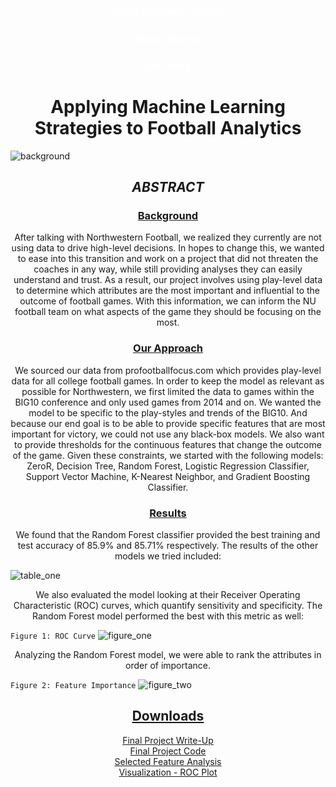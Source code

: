 <h3 style="text-align:center; color:white;"><i>Noah Caldwell-Gatsos</i></h3>
<h3 style="text-align:center; color:white;"><i>Vamsi Banda</i></h3>
<h3 style="text-align:center; color:white;"><i>Eric Yang</i></h3>


<h1 style="text-align:center;">Applying Machine Learning Strategies to Football Analytics</h1>

![background](https://raw.githubusercontent.com/ncaldwell17/ncaldwell17.github.io/master/_source/_images/background.jpg)


<h2 style="text-align:center;"><i>ABSTRACT</i></h2>

<h3 style="text-align:center;"><u>Background</u></h3>
<p style="text-align:center;">After talking with Northwestern Football, we realized they currently are not using data to drive high-level decisions. In hopes to change this, we wanted to ease into this transition and work on a project that did not threaten the coaches in any way, while still providing analyses they can easily understand and trust. As a result, our project involves using play-level data to determine which attributes are the most important and influential to the outcome of football games. With this information, we can inform the NU football team on what aspects of the game they should be focusing on the most.</p>

<h3 style="text-align:center;"><u>Our Approach</u></h3>
<p style="text-align:center;">We sourced our data from profootballfocus.com which provides play-level data for all college football games. In order to keep the model as relevant as possible for Northwestern, we first limited the data to games within the BIG10 conference and only used games from 2014 and on. We wanted the model to be specific to the play-styles and trends of the BIG10. And because our end goal is to be able to provide specific features that are most important for victory, we could not use any black-box models. We also want to provide thresholds for the continuous features that change the outcome of the game. Given these constraints, we started with the following models: ZeroR, Decision Tree, Random Forest, Logistic Regression Classifier, Support Vector Machine, K-Nearest Neighbor, and Gradient Boosting Classifier.</p>

<h3 style="text-align:center;"><u>Results</u></h3>
<p style="text-align:center;">We found that the Random Forest classifier provided the best training and test accuracy of 85.9% and 85.71% respectively. The results of the other models we tried included:</p>

![table_one](https://raw.githubusercontent.com/ncaldwell17/ncaldwell17.github.io/master/_source/_images/Screen%20Shot%202018-12-11%20at%203.50.22%20PM.png)

<p style="text-align:center;">We also evaluated the model looking at their Receiver Operating Characteristic (ROC) curves, which quantify sensitivity and specificity. The Random Forest model performed the best with this metric as well:</p>

```Figure 1: ROC Curve```
![figure_one](https://user-images.githubusercontent.com/30561629/49846220-dd50a280-fd8f-11e8-9e74-0e15f1e14a56.png)

<p style="text-align:center;">Analyzing the Random Forest model, we were able to rank the attributes in order of importance.</p>

```Figure 2: Feature Importance```
![figure_two](https://raw.githubusercontent.com/ncaldwell17/ncaldwell17.github.io/master/_source/_images/Importances.png)

<div align="center"><h2 style="text-align:center;"><u>Downloads</u></h2></div>

<div align="center"><a href="http://ncaldwell17.github.com/NU-Football/Final-Writeup.pdf">Final Project Write-Up</a></div>
<div align="center"><a href=""http://ncaldwell17.github.com/NU-Football/Final_Code.pdf"">Final Project Code</a></div>
<div align="center"><a href="http://ncaldwell17.github.com/NU-Football/Selected-Feature-Analysis.pdf">Selected Feature Analysis</a></div>
<div align="center"><a href="http://ncaldwell17.github.com/NU-Football/ROC-Plot.png">Visualization - ROC Plot</a></div>


